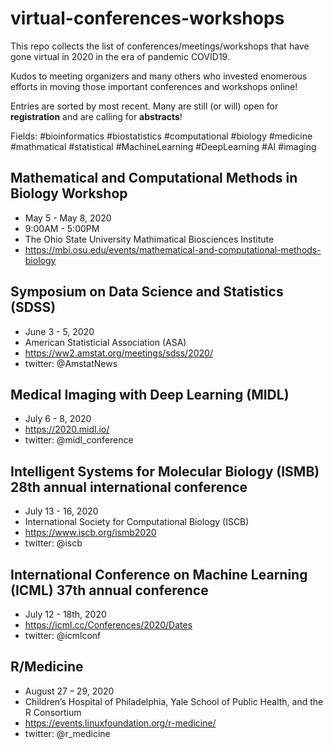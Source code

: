 # virtual-conferences-workshops
This repo collects the list of conferences/meetings/workshops that have gone virtual in 2020 in the era of pandemic COVID19. 

Kudos to meeting organizers and many others who invested enomerous efforts in moving those important conferences and workshops online!

Entries are sorted by most recent. Many are still (or will) open for **registration** and are calling for **abstracts**!

Fields: #bioinformatics #biostatistics #computational #biology #medicine #mathmatical #statistical #MachineLearning #DeepLearning #AI #imaging 

## Mathematical and Computational Methods in Biology Workshop
* May 5 - May 8, 2020
* 9:00AM - 5:00PM
* The Ohio State University Mathimatical Biosciences Institute
* https://mbi.osu.edu/events/mathematical-and-computational-methods-biology

## Symposium on Data Science and Statistics (SDSS)
* June 3 - 5, 2020
* American Statisticial Association (ASA)
* https://ww2.amstat.org/meetings/sdss/2020/
* twitter: @AmstatNews

## Medical Imaging with Deep Learning (MIDL)
* July 6 - 8, 2020
* https://2020.midl.io/
* twitter: @midl_conference

## Intelligent Systems for Molecular Biology (ISMB) 28th annual international conference
* July 13 - 16, 2020
* International Society for Computational Biology (ISCB) 
* https://www.iscb.org/ismb2020
* twitter: @iscb

## International Conference on Machine Learning (ICML) 37th annual conference
* July 12 - 18th, 2020
* https://icml.cc/Conferences/2020/Dates
* twitter: @icmlconf

## R/Medicine
* August 27 – 29, 2020
* Children’s Hospital of Philadelphia, Yale School of Public Health, and the R Consortium
* https://events.linuxfoundation.org/r-medicine/
* twitter: @r_medicine

